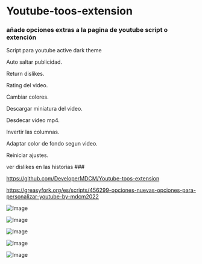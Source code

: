 # Youtube-toos-extension

### añade opciones extras a la pagina de youtube script o extención
Script para youtube active dark theme

Auto saltar publicidad.

Return dislikes.

Rating del video.

Cambiar colores.

Descargar miniatura del video.

Desdecar video mp4.

Invertir las columnas.

Adaptar color de fondo segun video.

Reiniciar ajustes.

ver dislikes en las historias ###

https://github.com/DeveloperMDCM/Youtube-toos-extension

https://greasyfork.org/es/scripts/456299-opciones-nuevas-opciones-para-personalizar-youtube-by-mdcm2022


![Image](https://github.com/DeveloperMDCM/Youtube-toos-extension/blob/master/b3.jpg)

![Image](https://github.com/DeveloperMDCM/Youtube-toos-extension/blob/master/bg1.jpg)

![Image](https://github.com/DeveloperMDCM/Youtube-toos-extension/blob/master/bg2.jpg)


![Image](https://github.com/DeveloperMDCM/Youtube-toos-extension/blob/master/bg4.jpg)

![Image](https://github.com/DeveloperMDCM/Youtube-toos-extension/blob/master/bg5.jpg)
